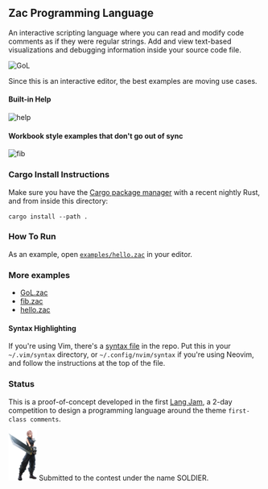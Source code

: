 ## Zac Programming Language
An interactive scripting language where you can read and modify code comments as if they were regular strings. Add and view text-based visualizations and debugging information inside your source code file.

![GoL](.README_assets/GoL.gif)

Since this is an interactive editor, the best examples are moving use cases.

#### Built-in Help
![help](.README_assets/help.gif)

#### Workbook style examples that don't go out of sync
![fib](.README_assets/fib.gif)

### Cargo Install Instructions
Make sure you have the [Cargo package manager](https://crates.io/) with a recent nightly Rust, and from inside this
directory:
```console 
cargo install --path .
```

### How To Run
As an example, open [`examples/hello.zac`](examples/hello.zac) in your editor.

### More examples
- [GoL.zac](examples/GoL.zac)
- [fib.zac](examples/fib.zac)
- [hello.zac](examples/fib.zac)

#### Syntax Highlighting
If you're using Vim, there's a [syntax file](syntax_highlighting/) in the repo. Put this in your `~/.vim/syntax` directory, or `~/.config/nvim/syntax` if you're using Neovim, and follow the instructions at the top of the file.


### Status
This is a proof-of-concept developed in the first [Lang Jam](langjam/langjam), a 2-day competition to design a programming language around the theme `first-class comments`.

<img src=".README_assets/firstclass.png" height="100px">
Submitted to the contest under the name SOLDIER.
